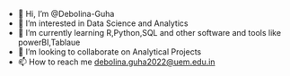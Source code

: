 - 👋 Hi, I’m @Debolina-Guha
- 👀 I’m interested in Data Science and Analytics
- 🌱 I’m currently learning R,Python,SQL and other software and tools like powerBI,Tablaue
- 💞️ I’m looking to collaborate on Analytical Projects
- 📫 How to reach me debolina.guha2022@uem.edu.in

<!---
Debolina-Guha/Debolina-Guha is a ✨ special ✨ repository because its `README.md` (this file) appears on your GitHub profile.
You can click the Preview link to take a look at your changes.
--->
